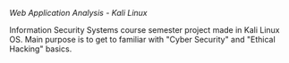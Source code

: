 *Web Application Analysis - Kali Linux*

Information Security Systems course semester project made in Kali Linux OS. Main purpose is to get to familiar with "Cyber Security" and "Ethical Hacking" basics.
